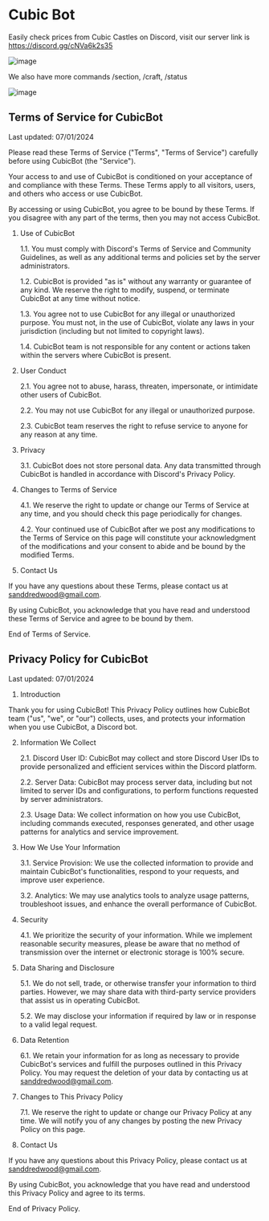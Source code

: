 # Cubic Bot
Easily check prices from Cubic Castles on Discord,
visit our server link is https://discord.gg/cNVa6k2s35

![image](https://github.com/ccprices/ccprices.github.io/assets/87068650/8d5b5c99-48a0-46f0-86a5-0cc0ba4d6f8f)

We also have more commands /section, /craft, /status

![image](https://github.com/ccprices/ccprices.github.io/assets/87068650/37d1fded-5a33-4acc-8dd2-1b9328f80fe8)

## Terms of Service for CubicBot

Last updated: 07/01/2024

Please read these Terms of Service ("Terms", "Terms of Service") carefully before using CubicBot (the "Service").

Your access to and use of CubicBot is conditioned on your acceptance of and compliance with these Terms. These Terms apply to all visitors, users, and others who access or use CubicBot.

By accessing or using CubicBot, you agree to be bound by these Terms. If you disagree with any part of the terms, then you may not access CubicBot.

1. Use of CubicBot

    1.1. You must comply with Discord's Terms of Service and Community Guidelines, as well as any additional terms and policies set by the server administrators.

    1.2. CubicBot is provided "as is" without any warranty or guarantee of any kind. We reserve the right to modify, suspend, or terminate CubicBot at any time without notice.

    1.3. You agree not to use CubicBot for any illegal or unauthorized purpose. You must not, in the use of CubicBot, violate any laws in your jurisdiction (including but not limited to copyright laws).

    1.4. CubicBot team is not responsible for any content or actions taken within the servers where CubicBot is present.

2. User Conduct

    2.1. You agree not to abuse, harass, threaten, impersonate, or intimidate other users of CubicBot.

    2.2. You may not use CubicBot for any illegal or unauthorized purpose.

    2.3. CubicBot team reserves the right to refuse service to anyone for any reason at any time.

3. Privacy

    3.1. CubicBot does not store personal data. Any data transmitted through CubicBot is handled in accordance with Discord's Privacy Policy.

4. Changes to Terms of Service

    4.1. We reserve the right to update or change our Terms of Service at any time, and you should check this page periodically for changes.

    4.2. Your continued use of CubicBot after we post any modifications to the Terms of Service on this page will constitute your acknowledgment of the modifications and your consent to abide and be bound by the modified Terms.

5. Contact Us

If you have any questions about these Terms, please contact us at sanddredwood@gmail.com.

By using CubicBot, you acknowledge that you have read and understood these Terms of Service and agree to be bound by them.

End of Terms of Service.


## Privacy Policy for CubicBot

Last updated: 07/01/2024

1. Introduction

Thank you for using CubicBot! This Privacy Policy outlines how CubicBot team ("us", "we", or "our") collects, uses, and protects your information when you use CubicBot, a Discord bot.

2. Information We Collect

   2.1. Discord User ID: CubicBot may collect and store Discord User IDs to provide personalized and efficient services within the Discord platform.

   2.2. Server Data: CubicBot may process server data, including but not limited to server IDs and configurations, to perform functions requested by server administrators.

   2.3. Usage Data: We collect information on how you use CubicBot, including commands executed, responses generated, and other usage patterns for analytics and service improvement.

3. How We Use Your Information

   3.1. Service Provision: We use the collected information to provide and maintain CubicBot's functionalities, respond to your requests, and improve user experience.

   3.2. Analytics: We may use analytics tools to analyze usage patterns, troubleshoot issues, and enhance the overall performance of CubicBot.

4. Security

   4.1. We prioritize the security of your information. While we implement reasonable security measures, please be aware that no method of transmission over the internet or electronic storage is 100% secure.

5. Data Sharing and Disclosure

   5.1. We do not sell, trade, or otherwise transfer your information to third parties. However, we may share data with third-party service providers that assist us in operating CubicBot.

   5.2. We may disclose your information if required by law or in response to a valid legal request.

6. Data Retention

   6.1. We retain your information for as long as necessary to provide CubicBot's services and fulfill the purposes outlined in this Privacy Policy. You may request the deletion of your data by contacting us at sanddredwood@gmail.com.

7. Changes to This Privacy Policy

   7.1. We reserve the right to update or change our Privacy Policy at any time. We will notify you of any changes by posting the new Privacy Policy on this page.

8. Contact Us

If you have any questions about this Privacy Policy, please contact us at sanddredwood@gmail.com.

By using CubicBot, you acknowledge that you have read and understood this Privacy Policy and agree to its terms.

End of Privacy Policy.
